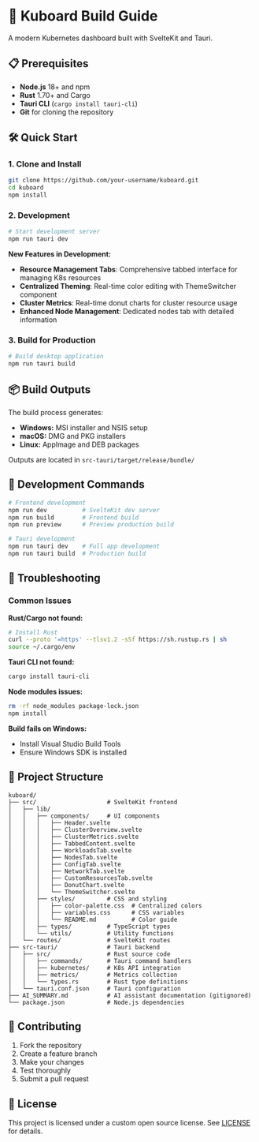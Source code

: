 # 🚀 Kuboard Build Guide

A modern Kubernetes dashboard built with SvelteKit and Tauri.

## 📋 Prerequisites

- **Node.js** 18+ and npm
- **Rust** 1.70+ and Cargo
- **Tauri CLI** (`cargo install tauri-cli`)
- **Git** for cloning the repository

## 🛠️ Quick Start

### 1. Clone and Install
```bash
git clone https://github.com/your-username/kuboard.git
cd kuboard
npm install
```

### 2. Development
```bash
# Start development server
npm run tauri dev
```

**New Features in Development:**
- **Resource Management Tabs**: Comprehensive tabbed interface for managing K8s resources
- **Centralized Theming**: Real-time color editing with ThemeSwitcher component
- **Cluster Metrics**: Real-time donut charts for cluster resource usage
- **Enhanced Node Management**: Dedicated nodes tab with detailed information

### 3. Build for Production
```bash
# Build desktop application
npm run tauri build
```

## 📦 Build Outputs

The build process generates:
- **Windows:** MSI installer and NSIS setup
- **macOS:** DMG and PKG installers  
- **Linux:** AppImage and DEB packages

Outputs are located in `src-tauri/target/release/bundle/`

## 🔧 Development Commands

```bash
# Frontend development
npm run dev          # SvelteKit dev server
npm run build        # Frontend build
npm run preview      # Preview production build

# Tauri development  
npm run tauri dev    # Full app development
npm run tauri build  # Production build
```

## 🐛 Troubleshooting

### Common Issues

**Rust/Cargo not found:**
```bash
# Install Rust
curl --proto '=https' --tlsv1.2 -sSf https://sh.rustup.rs | sh
source ~/.cargo/env
```

**Tauri CLI not found:**
```bash
cargo install tauri-cli
```

**Node modules issues:**
```bash
rm -rf node_modules package-lock.json
npm install
```

**Build fails on Windows:**
- Install Visual Studio Build Tools
- Ensure Windows SDK is installed

## 📁 Project Structure

```
kuboard/
├── src/                    # SvelteKit frontend
│   ├── lib/
│   │   ├── components/     # UI components
│   │   │   ├── Header.svelte
│   │   │   ├── ClusterOverview.svelte
│   │   │   ├── ClusterMetrics.svelte
│   │   │   ├── TabbedContent.svelte
│   │   │   ├── WorkloadsTab.svelte
│   │   │   ├── NodesTab.svelte
│   │   │   ├── ConfigTab.svelte
│   │   │   ├── NetworkTab.svelte
│   │   │   ├── CustomResourcesTab.svelte
│   │   │   ├── DonutChart.svelte
│   │   │   └── ThemeSwitcher.svelte
│   │   ├── styles/         # CSS and styling
│   │   │   ├── color-palette.css  # Centralized colors
│   │   │   ├── variables.css      # CSS variables
│   │   │   └── README.md          # Color guide
│   │   ├── types/          # TypeScript types
│   │   └── utils/          # Utility functions
│   └── routes/             # SvelteKit routes
├── src-tauri/              # Tauri backend
│   ├── src/                # Rust source code
│   │   ├── commands/       # Tauri command handlers
│   │   ├── kubernetes/     # K8s API integration
│   │   ├── metrics/        # Metrics collection
│   │   └── types.rs        # Rust type definitions
│   └── tauri.conf.json     # Tauri configuration
├── AI_SUMMARY.md           # AI assistant documentation (gitignored)
└── package.json            # Node.js dependencies
```

## 🤝 Contributing

1. Fork the repository
2. Create a feature branch
3. Make your changes
4. Test thoroughly
5. Submit a pull request

## 📄 License

This project is licensed under a custom open source license. See [LICENSE](LICENSE) for details.